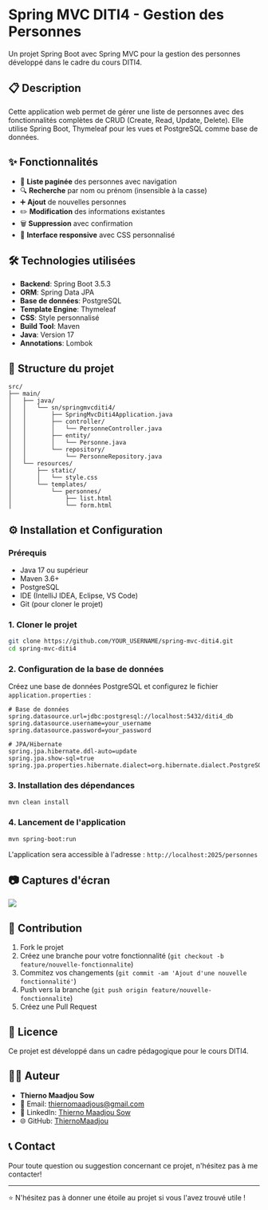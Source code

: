 # Spring MVC DITI4 - Gestion des Personnes

Un projet Spring Boot avec Spring MVC pour la gestion des personnes développé dans le cadre du cours DITI4.

## 📋 Description

Cette application web permet de gérer une liste de personnes avec des fonctionnalités complètes de CRUD (Create, Read, Update, Delete). Elle utilise Spring Boot, Thymeleaf pour les vues et PostgreSQL comme base de données.

## ✨ Fonctionnalités

- 📄 **Liste paginée** des personnes avec navigation
- 🔍 **Recherche** par nom ou prénom (insensible à la casse)
- ➕ **Ajout** de nouvelles personnes
- ✏️ **Modification** des informations existantes
- 🗑️ **Suppression** avec confirmation
- 📱 **Interface responsive** avec CSS personnalisé

## 🛠️ Technologies utilisées

- **Backend**: Spring Boot 3.5.3
- **ORM**: Spring Data JPA
- **Base de données**: PostgreSQL
- **Template Engine**: Thymeleaf
- **CSS**: Style personnalisé
- **Build Tool**: Maven
- **Java**: Version 17
- **Annotations**: Lombok

## 📁 Structure du projet

```
src/
├── main/
│   ├── java/
│   │   └── sn/springmvcditi4/
│   │       ├── SpringMvcDiti4Application.java
│   │       ├── controller/
│   │       │   └── PersonneController.java
│   │       ├── entity/
│   │       │   └── Personne.java
│   │       └── repository/
│   │           └── PersonneRepository.java
│   └── resources/
│       ├── static/
│       │   └── style.css
│       └── templates/
│           └── personnes/
│               ├── list.html
│               └── form.html
```

## ⚙️ Installation et Configuration

### Prérequis

- Java 17 ou supérieur
- Maven 3.6+
- PostgreSQL
- IDE (IntelliJ IDEA, Eclipse, VS Code)
- Git (pour cloner le projet)

### 1. Cloner le projet

```bash
git clone https://github.com/YOUR_USERNAME/spring-mvc-diti4.git
cd spring-mvc-diti4
```

### 2. Configuration de la base de données

Créez une base de données PostgreSQL et configurez le fichier `application.properties` :

```properties
# Base de données
spring.datasource.url=jdbc:postgresql://localhost:5432/diti4_db
spring.datasource.username=your_username
spring.datasource.password=your_password

# JPA/Hibernate
spring.jpa.hibernate.ddl-auto=update
spring.jpa.show-sql=true
spring.jpa.properties.hibernate.dialect=org.hibernate.dialect.PostgreSQLDialect
```

### 3. Installation des dépendances

```bash
mvn clean install
```

### 4. Lancement de l'application

```bash
mvn spring-boot:run
```

L'application sera accessible à l'adresse : `http://localhost:2025/personnes`

## 📷 Captures d'écran

<img  src="../../Captures/Capture1.png"/>

## 🤝 Contribution

1. Fork le projet
2. Créez une branche pour votre fonctionnalité (`git checkout -b feature/nouvelle-fonctionnalite`)
3. Commitez vos changements (`git commit -am 'Ajout d'une nouvelle fonctionnalité'`)
4. Push vers la branche (`git push origin feature/nouvelle-fonctionnalite`)
5. Créez une Pull Request

## 📄 Licence

Ce projet est développé dans un cadre pédagogique pour le cours DITI4.

## 👨‍💻 Auteur

- **Thierno Maadjou Sow**
- 📧 Email: thiernomaadjous@gmail.com
- 💼 LinkedIn: [Thierno Maadjou Sow](www.linkedin.com/in/sow-thierno-maadjou-developpeur)
- 🌐 GitHub: [ThiernoMaadjou](https://github.com/ThiernoMaadjou)

## 📞 Contact

Pour toute question ou suggestion concernant ce projet, n'hésitez pas à me contacter!

---

⭐ N'hésitez pas à donner une étoile au projet si vous l'avez trouvé utile !
